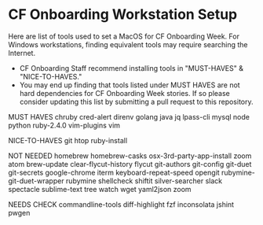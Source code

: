 # CF Onboarding Workstation Setup
Here are list of tools used to set a MacOS for CF Onboarding Week. For Windows workstations, finding equivalent tools may require searching the Internet.

- CF Onboarding Staff recommend installing tools in "MUST-HAVES" & "NICE-TO-HAVES."
- You may end up finding that tools listed under MUST HAVES are not hard dependencies for CF Onboarding Week stories. If so please consider updating this list by submitting a pull request to this repository.

MUST HAVES
chruby 
cred-alert 
direnv 
golang 
java
jq 
lpass-cli 
mysql 
node 
python 
ruby-2.4.0 
vim-plugins 
vim 

NICE-TO-HAVES
git 
htop 
ruby-install 

NOT NEEDED
homebrew
homebrew-casks
osx-3rd-party-app-install
zoom
atom 
brew-update 
clear-flycut-history
flycut 
git-authors 
git-config 
git-duet 
git-secrets 
google-chrome 
iterm 
keyboard-repeat-speed 
opengit 
rubymine-git-duet-wrapper 
rubymine 
shellcheck 
shiftit 
silver-searcher 
slack 
spectacle 
sublime-text 
tree 
watch
wget 
yaml2json
zoom

NEEDS CHECK 
commandline-tools 
diff-highlight 
fzf 
inconsolata 
jshint 
pwgen 


